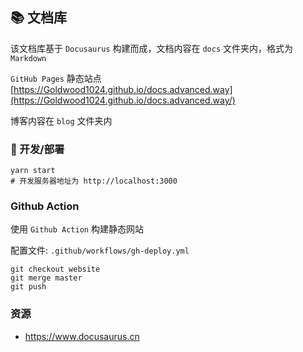 ## 📚 文档库 

该文档库基于 `Docusaurus` 构建而成，文档内容在 `docs` 文件夹内，格式为 `Markdown`

`GitHub Pages` 静态站点 [https://Goldwood1024.github.io/docs.advanced.way](https://Goldwood1024.github.io/docs.advanced.way/)  

博客内容在 `blog` 文件夹内

### 🔨 开发/部署

```shell
yarn start
# 开发服务器地址为 http://localhost:3000
```

### Github Action

使用 `Github Action` 构建静态网站

配置文件: `.github/workflows/gh-deploy.yml`

```shell
git checkout website
git merge master
git push
```

### 资源

* https://www.docusaurus.cn